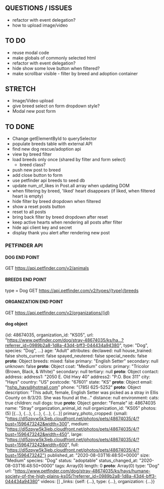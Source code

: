 ## QUESTIONS / ISSUES
- refactor with event delegation?
- how to upload image/video

## TO DO
- reuse modal code
- make globals of commonly selected html
- refactor with event delegation?
- hide show some love button when filtered?
- make scrollbar visible - filter by breed and adoption container

## STRETCH
- Image/Video upload
- give breed select on form dropdown style?
- Modal new post form

## TO DONE
- Change getElementById to querySelector
- populate breeds table with external API
- find new dog rescue/adoption api
- view by breed filter
- load breeds only once (shared by filter and form select)
    - breed class?
- push new post to breed
- add close button to form
- use petfinder api breeds to seed db
- update num_of_likes in Post.all array when updating DOM
- when filtering by breed, 'liked' heart disappears (if liked, when filtered heart is empty)
- hide filter by breed dropdown when filtered
- show a reset posts button
- reset to all posts
- bring back filter by breed dropdown after reset
- keep active hearts when rendering all posts after filter
- hide api client key and secret
- display thank you alert after rendering new post

### PETFINDER API       
#### DOG END POINT
GET https://api.petfinder.com/v2/animals
#### BREEDS END POINT
type = Dog
GET https://api.petfinder.com/v2/types/{type}/breeds
#### ORGANIZATION END POINT
GET https://api.petfinder.com/v2/organizations/{id}

#### dog object
{id: 48674035, 
organization_id: "KS05", 
url: "https://www.petfinder.com/dog/stray-48674035/ks/ha…?referrer_id=0989b2a8-1d8a-43d4-bff3-044434a94380", 
type: "Dog", species: "Dog", …}
age: "Adult"
attributes:
declawed: null
house_trained: false
shots_current: false
spayed_neutered: false
special_needs: false
__proto__: Object
breeds:
mixed: false
primary: "English Setter"
secondary: null
unknown: false
__proto__: Object
coat: "Medium"
colors:
    primary: "Tricolor (Brown, Black, & White)"
    secondary: null
    tertiary: null
__proto__: Object
contact:
    address:
        address1: "2050 E. Old Hwy 40"
        address2: "P.O. Box 311"
        city: "Hays"
        country: "US"
        postcode: "67601"
        state: "KS"
__proto__: Object
email: "hshp_hays@hotmail.com"
phone: "(785) 625-5252"
__proto__: Object
description: "This adult, female, English Setter was picked as a stray in Ellis County on 8/3/20. She was found at the..."
distance: null
environment:
cats: true
children: null
dogs: true
__proto__: Object
gender: "Female"
id: 48674035
name: "Stray"
organization_animal_id: null
organization_id: "KS05"
photos: (5) [{…}, {…}, {…}, {…}, {…}]
primary_photo_cropped: {small: "https://dl5zpyw5k3jeb.cloudfront.net/photos/pets/48674035/4/?bust=1596473242&width=300", medium: "https://dl5zpyw5k3jeb.cloudfront.net/photos/pets/48674035/4/?bust=1596473242&width=450", large: "https://dl5zpyw5k3jeb.cloudfront.net/photos/pets/48674035/4/?bust=1596473242&width=600", full: "https://dl5zpyw5k3jeb.cloudfront.net/photos/pets/48674035/4/?bust=1596473242"}
published_at: "2020-08-03T16:48:50+0000"
size: "Medium"
species: "Dog"
status: "adoptable"
status_changed_at: "2020-08-03T16:48:50+0000"
tags: Array(0)
length: 0
__proto__: Array(0)
type: "Dog"
url: "https://www.petfinder.com/dog/stray-48674035/ks/hays/humane-society-of-the-high-plains-ks05/?referrer_id=0989b2a8-1d8a-43d4-bff3-044434a94380"
videos: []
_links: {self: {…}, type: {…}, organization: {…}}